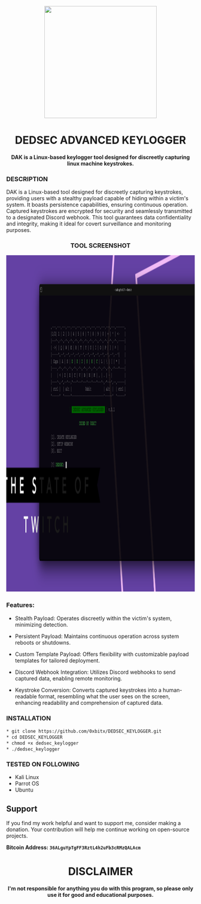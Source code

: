 

<p align="center">
<img src="https://cdn-icons-png.flaticon.com/512/2778/2778000.png", width="300", height="300">
</p>

<h1 align="center"> DEDSEC ADVANCED KEYLOGGER </h1>
<h4 align="center"> DAK is a Linux-based keylogger tool designed for discreetly capturing linux machine keystrokes.</h4>


### DESCRIPTION

DAK is a Linux-based tool designed for discreetly capturing keystrokes, providing users with a stealthy payload capable of hiding within a victim's system. It boasts persistence capabilities, ensuring continuous operation. Captured keystrokes are encrypted for security and seamlessly transmitted to a designated Discord webhook. This tool guarantees data confidentiality and integrity, making it ideal for covert surveillance and monitoring purposes.

<h3 align="center"> TOOL SCREENSHOT</h3>
<p align="center">
<img src="https://github.com/0xbitx/DEDSEC-KEYLOGGER/blob/main/banner.png", width="900", height="900">
</p>

### Features:
  * Stealth Payload: Operates discreetly within the victim's system, minimizing detection.
  
  * Persistent Payload: Maintains continuous operation across system reboots or shutdowns.
  
  * Custom Template Payload: Offers flexibility with customizable payload templates for tailored deployment.
 
  * Discord Webhook Integration: Utilizes Discord webhooks to send captured data, enabling remote monitoring.
  
  * Keystroke Conversion: Converts captured keystrokes into a human-readable format, resembling what the user sees on the screen, enhancing readability and comprehension of captured data.


### INSTALLATION
    * git clone https://github.com/0xbitx/DEDSEC_KEYLOGGER.git
    * cd DEDSEC_KEYLOGGER
    * chmod +x dedsec_keylogger
    * ./dedsec_keylogger

### TESTED ON FOLLOWING
* Kali Linux 
* Parrot OS 
* Ubuntu

## Support

If you find my work helpful and want to support me, consider making a donation. Your contribution will help me continue working on open-source projects.

**Bitcoin Address: `36ALguYpTgFF3RztL4h2uFb3cRMzQALAcm`**
   
<h1 align="center"> DISCLAIMER </h1>

<h4 align="center">I'm not responsible for anything you do with this program, so please only use it for good and educational purposes. </h4>

